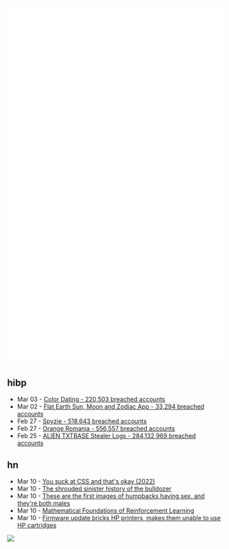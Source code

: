 ![Metrics](https://raw.githubusercontent.com/phixion/phixion/master/metrics.svg)

## hibp

<!--
for https://github.com/phixion/phixion/blob/main/.github/workflows/feeds.yml
-->
<!--START_SECTION:haveibeenpwnd-->
- Mar 03 - [Color Dating - 220,503 breached accounts](https://haveibeenpwned.com/PwnedWebsites#ColorDating)
- Mar 02 - [Flat Earth Sun, Moon and Zodiac App - 33,294 breached accounts](https://haveibeenpwned.com/PwnedWebsites#FlatEarthDave)
- Feb 27 - [Spyzie - 518,643 breached accounts](https://haveibeenpwned.com/PwnedWebsites#Spyzie)
- Feb 27 - [Orange Romania - 556,557 breached accounts](https://haveibeenpwned.com/PwnedWebsites#OrangeRomania)
- Feb 25 - [ALIEN TXTBASE Stealer Logs - 284,132,969 breached accounts](https://haveibeenpwned.com/PwnedWebsites#AlienStealerLogs)
<!--END_SECTION:haveibeenpwnd-->

## hn

<!--
for https://github.com/phixion/phixion/blob/main/.github/workflows/feeds.yml
-->
<!--START_SECTION:hn-->
- Mar 10 - [You suck at CSS and that's okay (2022)](https://rexriepe.com/yousuckatcss/)
- Mar 10 - [The shrouded sinister history of the bulldozer](https://www.noemamag.com/the-shrouded-sinister-history-of-the-bulldozer/)
- Mar 10 - [These are the first images of humpbacks having sex, and they're both males](https://www.cbc.ca/radio/asithappens/mating-male-humpbacks-1.7131511)
- Mar 10 - [Mathematical Foundations of Reinforcement Learning](https://github.com/MathFoundationRL/Book-Mathematical-Foundation-of-Reinforcement-Learning)
- Mar 10 - [Firmware update bricks HP printers, makes them unable to use HP cartridges](https://arstechnica.com/gadgets/2025/03/firmware-update-bricks-hp-printers-makes-them-unable-to-use-hp-cartridges/)
<!--END_SECTION:hn-->

<!--
for https://yhype.me
-->
![](https://hit.yhype.me/github/profile?user_id=13013670)
